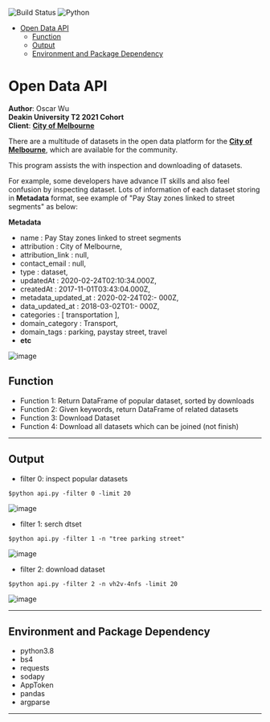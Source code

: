 ![Build Status](https://github.com/dataabc/weiboSpider/workflows/Python%20application/badge.svg)
![Python](https://img.shields.io/pypi/pyversions/weibo-spider)

- [Open Data API](#open-data-api)
  - [Function](#function)
  - [Output](#output)
  - [Environment and Package Dependency](#environment-and-package-dependency)

# Open Data API


**Author**: Oscar Wu<br>
**Deakin University T2 2021 Cohort** <br>
**Client**: [**City of Melbourne**](https://data.melbourne.vic.gov.au/) <br>

There are a multitude of datasets in the open data platform for the [**City of Melbourne**](https://data.melbourne.vic.gov.au/), which are available for the community.

This program assists the with inspection and downloading of datasets. 

For example, some developers have advance IT skills and also feel confusion by inspecting dataset. Lots of information of each dataset storing in **Metadata** format, see example of "Pay Stay zones linked to street segments" as below:

**Metadata**
- name : Pay Stay zones linked to street segments
- attribution : City of Melbourne,
- attribution_link : null,
- contact_email : null,
- type : dataset,
- updatedAt : 2020-02-24T02:10:34.000Z,
- createdAt : 2017-11-01T03:43:04.000Z,
- metadata_updated_at : 2020-02-24T02:- 000Z,
- data_updated_at : 2018-03-02T01:- 000Z,
- categories : [ transportation ],
- domain_category : Transport,
- domain_tags : parking, paystay street, travel 
- **etc**


![image](/Api_images/metaformat.png)


## Function
- Function 1: Return DataFrame of popular dataset, sorted by downloads
- Function 2: Given keywords, return DataFrame of related datasets
- Function 3: Download Dataset
- Function 4: Download all datasets which can be joined (not finish)


***
## Output
- filter 0: inspect popular datasets 
```
$python api.py -filter 0 -limit 20
```
![image](/Api_images/outpu1.png)


- filter 1: serch dtset

```
$python api.py -filter 1 -n "tree parking street"
```
![image](/Api_images/output2.png)


- filter 2: download dataset

```
$python api.py -filter 2 -n vh2v-4nfs -limit 20
```
![image](/Api_images/output3.png)

***
## Environment and Package Dependency 
- python3.8
- bs4
- requests
- sodapy
- AppToken
- pandas
- argparse
***








